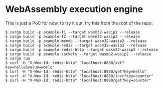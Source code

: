 # WebAssembly execution engine

This is just a PoC for now, to try it out, try this from the root of the repo:

```
$ cargo build -p example-f1 --target wasm32-wasip2 --release
$ cargo build -p example-f2 --target wasm32-wasip2 --release
$ cargo build -p example-memdb --target wasm32-wasip2 --release
$ cargo build -p example-redis --target wasm32-wasip2 --release
$ cargo build -p example-redis-http --target wasm32-wasip2 --release
$ cargo build -p example-sockets --target wasm32-wasip2 --release
$ cargo run
$ curl -H "X-Wex-Id: redis-http" "localhost:8080/set?key=hello&value=world"
$ curl -H "X-Wex-Id: redis-http" "localhost:8080/get?key=hello"
$ curl -H "X-Wex-Id: redis-http" "localhost:8080/incr?key=counter"
$ curl -H "X-Wex-Id: redis-http" "localhost:8080/get?key=counter"
```
